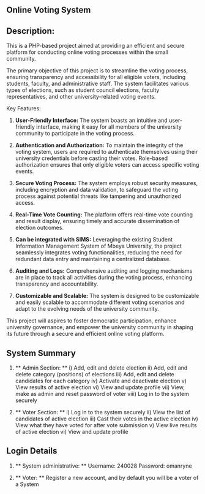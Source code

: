 ## Online Voting System

## Description:
This is a PHP-based project aimed at providing an efficient and secure platform for conducting online voting processes within the small community.

The primary objective of this project is to streamline the voting process, ensuring transparency and accessibility for all eligible voters, including students, faculty, and administrative staff. The system facilitates various types of elections, such as student council elections, faculty representatives, and other university-related voting events.

Key Features:
1. **User-Friendly Interface:** The system boasts an intuitive and user-friendly interface, making it easy for all members of the university community to participate in the voting process.

2. **Authentication and Authorization:** To maintain the integrity of the voting system, users are required to authenticate themselves using their university credentials before casting their votes. Role-based authorization ensures that only eligible voters can access specific voting events.

3. **Secure Voting Process:** The system employs robust security measures, including encryption and data validation, to safeguard the voting process against potential threats like tampering and unauthorized access.

4. **Real-Time Vote Counting:** The platform offers real-time vote counting and result display, ensuring timely and accurate dissemination of election outcomes.

5. **Can be integrated with SIMS:** Leveraging the existing Student Information Management System of Mbeya University, the project seamlessly integrates voting functionalities, reducing the need for redundant data entry and maintaining a centralized database.

6. **Auditing and Logs:** Comprehensive auditing and logging mechanisms are in place to track all activities during the voting process, enhancing transparency and accountability.

7. **Customizable and Scalable:** The system is designed to be customizable and easily scalable to accommodate different voting scenarios and adapt to the evolving needs of the university community.

This project will aspires to foster democratic participation, enhance university governance, and empower the university community in shaping its future through a secure and efficient online voting platform.

## System Summary
1. ** Admin Section: **
	i) Add, edit and delete election
	ii) Add, edit and delete category (positions) of elections
	iii) Add, edit and delete candidates for each category
	iv) Activate and deactivate election
	v) View results of active election
	vi) View and update profile
	vii) View, make as admin and reset password of voter
	viii) Log in to the system securely
	
2. ** Voter Section: **
	i) Log in to the system securely
	ii) View the list of candidates of active election
	iii) Cast their votes in the active election
	iv) View what they have voted for after vote submission
	v) View live results of active election
	vi) View and update profile
	
## Login Details
1. ** System administrative: **
Username: 240028
Password: omanryne

2. ** Voter: **
Register a new account, and by default you will be a voter of a System


